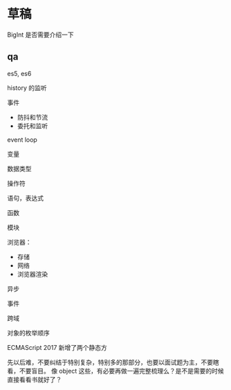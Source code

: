 # 草稿

BigInt 是否需要介绍一下

## qa

es5, es6

history 的监听

事件

- 防抖和节流
- 委托和监听

event loop

变量

数据类型

操作符

语句，表达式

函数

模块

浏览器：

- 存储
- 网络
- 浏览器渲染

异步

事件

跨域

对象的枚举顺序

ECMAScript 2017 新增了两个静态方

先以后难，不要纠结于特别复杂，特别多的那部分，也要以面试题为主，不要瞎看，不要盲目。
像 object 这些，有必要再做一遍完整梳理么？是不是需要的时候直接看看书就好了？
